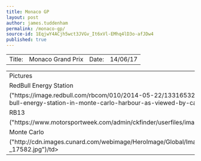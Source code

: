 ```yaml
---
title: Monaco GP
layout: post
author: james.tuddenham
permalink: /monaco-gp/
source-id: 1EqjwY4ACjh5wct3JVGv_It6xVl-EMhq4lD3o-afJDw4
published: true
---
```

<table>
  <tr>
    <td>Title:  </td>
    <td>Monaco Grand Prix</td>
    <td> Date:  </td>
    <td>14/06/17</td>
  </tr>
</table>


<table>
  <tr>
    <td>Pictures</td>
  </tr>
  <tr>
    <td>RedBull Energy Station</td>
  </tr>
  <tr>
    <td>("https://image.redbull.com/rbcom/010/2014-05-22/1331653260402_2/0010/1/1500/1000/1/red-bull-energy-station-in-monte-carlo-harbour-as-viewed-by-cartoonist-cirebox.png")/td>
  </tr>
  <tr>
    <td>RB13</td>
  </tr>
  <tr>
    <td>("https://www.motorsportweek.com/admin/ckfinder/userfiles/images/Features/jm17127fe100.jpg")/td>
  </tr>
  <tr>
    <td>Monte Carlo</td>
  </tr>
  <tr>
    <td>("http://cdn.images.cunard.com/webimage/HeroImage/Global/Images/Destinations/Monte_Carlo-_17582.jpg")/td>
  </tr>
</table>


